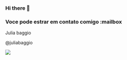 ### Hi there 👋

<!--
**baggio160208/baggio160208** is a ✨ _special_ ✨ repository because its `README.md` (this file) appears on your GitHub profile.

Here are some ideas to get you started:

- 🔭 I’m currently working on ...
- 🌱 I’m currently learning ...
- 👯 I’m looking to collaborate on ...
- 🤔 I’m looking for help with ...
- 💬 Ask me about ...
- 📫 How to reach me: ...
- 😄 Pronouns: ...
- ⚡ Fun fact: ...
-->
### Voce pode estrar em contato comigo :mailbox

Julia baggio 

@juliabaggio

![](https://tenor.com/iHhV4gKQge2.gif)
